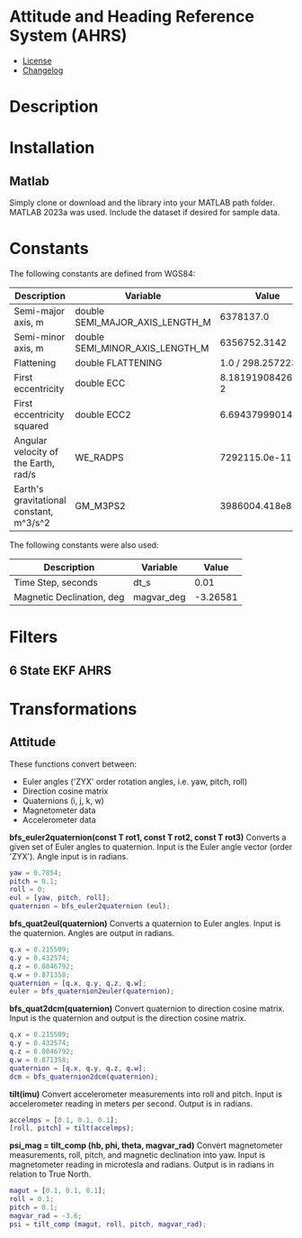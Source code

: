 # Attitude and Heading Reference System (AHRS)

   * [License](LICENSE)
   * [Changelog](CHANGELOG)

# Description

# Installation

## Matlab
Simply clone or download and the library into your  MATLAB  path folder. MATLAB 2023a was used. Include the dataset if desired for sample data.

# Constants
The following constants are defined from WGS84:

| Description | Variable | Value |
| --- | --- | --- |
| Semi-major axis, m | double SEMI_MAJOR_AXIS_LENGTH_M | 6378137.0 |
| Semi-minor axis, m | double SEMI_MINOR_AXIS_LENGTH_M | 6356752.3142 |
| Flattening | double FLATTENING | 1.0 / 298.257223563 |
| First eccentricity | double ECC | 8.1819190842622e-2 |
| First eccentricity squared | double ECC2 | 6.69437999014e-3 |
| Angular velocity of the Earth, rad/s | WE_RADPS | 7292115.0e-11 |
| Earth's gravitational constant, m^3/s^2 | GM_M3PS2 | 3986004.418e8 |

The following constants were also used:

| Description | Variable | Value |
| --- | --- | --- |
| Time Step, seconds | dt_s | 0.01 |
| Magnetic Declination, deg | magvar_deg | -3.26581 |

# Filters

## 6 State EKF AHRS

# Transformations


## Attitude
These functions convert between:
   * Euler angles ('ZYX' order rotation angles, i.e. yaw, pitch, roll)
   * Direction cosine matrix
   * Quaternions (i, j, k, w)
   * Magnetometer data
   * Accelerometer data

**bfs_euler2quaternion(const T rot1, const T rot2, const T rot3)** Converts a given set of Euler angles to quaternion. Input is the Euler angle vector (order 'ZYX'). Angle input is in radians.

```MATLAB
yaw = 0.7854; 
pitch = 0.1; 
roll = 0;
eul = [yaw, pitch, roll];
quaternion = bfs_euler2quaternion (eul);
```

**bfs_quat2eul(quaternion)** Converts a quaternion to Euler angles. Input is the quaternion. Angles are output in radians.

```MATLAB
q.x = 0.215509;
q.y = 0.432574;
q.z = 0.0846792;
q.w = 0.871358;
quaternion = [q.x, q.y, q.z, q.w];
euler = bfs_quaternion2euler(quaternion);
```

**bfs_quat2dcm(quaternion)** Convert quaternion to direction cosine matrix. Input is the quaternion and output is the direction cosine matrix.

```MATLAB
q.x = 0.215509;
q.y = 0.432574;
q.z = 0.0846792;
q.w = 0.871358;
quaternion = [q.x, q.y, q.z, q.w];
dcm = bfs_quaternion2dcm(quaternion);
```

**tilt(imu)** Convert accelerometer measurements into roll and pitch. Input is accelerometer reading in meters per second. Output is in radians.

```MATLAB
accelmps = [0.1, 0.1, 0.1];
[roll, pitch] = tilt(accelmps);
```

**psi_mag = tilt_comp (hb, phi, theta, magvar_rad)** Convert magnetometer measurements, roll, pitch, and magnetic declination into yaw. Input is magnetometer reading in microtesla and radians. Output is in radians in relation to True North.

```MATLAB
magut = [0.1, 0.1, 0.1];
roll = 0.1;
pitch = 0.1;
magvar_rad = -3.6;
psi = tilt_comp (magut, roll, pitch, magvar_rad);
```
